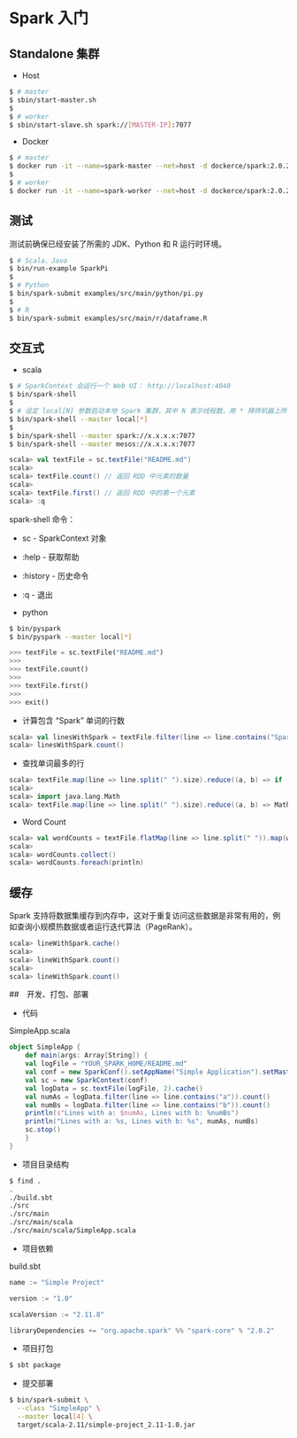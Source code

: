 # Spark 入门


## Standalone 集群

* Host

```bash
$ # master
$ sbin/start-master.sh
$
$ # worker
$ sbin/start-slave.sh spark://[MASTER-IP]:7077
```

* Docker

```bash
$ # master
$ docker run -it --name=spark-master --net=host -d dockerce/spark:2.0.2 master
$
$ # worker
$ docker run -it --name=spark-worker --net=host -d dockerce/spark:2.0.2 worker spark://[MASTER-IP]:7077
```


## 测试

测试前确保已经安装了所需的 JDK、Python 和 R 运行时环境。

```bash
$ # Scala、Java
$ bin/run-example SparkPi
$
$ # Python
$ bin/spark-submit examples/src/main/python/pi.py
$
$ # R
$ bin/spark-submit examples/src/main/r/dataframe.R
```


## 交互式

* scala

```bash
$ # SparkContext 会运行一个 Web UI： http://localhost:4040
$ bin/spark-shell
$
$ # 设定 local[N] 参数启动本地 Spark 集群，其中 N 表示线程数，用 * 拜师机器上所有可用的核数
$ bin/spark-shell --master local[*]
$
$ bin/spark-shell --master spark://x.x.x.x:7077
$ bin/spark-shell --master mesos://x.x.x.x:7077
```

```scala
scala> val textFile = sc.textFile("README.md")
scala> 
scala> textFile.count() // 返回 RDD 中元素的数量
scala> 
scala> textFile.first() // 返回 RDD 中的第一个元素
scala> :q
```

spark-shell 命令：
  * sc - SparkContext 对象
  * :help - 获取帮助
  * :history - 历史命令
  * :q - 退出

* python

```bash
$ bin/pyspark
$ bin/pyspark --master local[*]
```

```python
>>> textFile = sc.textFile("README.md")
>>> 
>>> textFile.count()
>>>
>>> textFile.first()
>>>
>>> exit()
```

* 计算包含 “Spark” 单词的行数

```scala
scala> val linesWithSpark = textFile.filter(line => line.contains("Spark"))
scala> linesWithSpark.count()
```

* 查找单词最多的行

```scala
scala> textFile.map(line => line.split(" ").size).reduce((a, b) => if (a > b) a else b)
scala> 
scala> import java.lang.Math
scala> textFile.map(line => line.split(" ").size).reduce((a, b) => Math.max(a, b))
```

* Word Count

```scala
scala> val wordCounts = textFile.flatMap(line => line.split(" ")).map(word => (word, 1)).reduceByKey((a, b) => a + b)
scala> 
scala> wordCounts.collect()
scala> wordCounts.foreach(println)
```


## 缓存

Spark 支持将数据集缓存到内存中，这对于重复访问这些数据是非常有用的，例如查询小规模热数据或者运行迭代算法（PageRank）。

```scala
scala> lineWithSpark.cache()
scala> 
scala> lineWithSpark.count()
scala>
scala> lineWithSpark.count()
```


##　开发、打包、部署

* 代码

SimpleApp.scala

```scala
object SimpleApp {
	def main(args: Array[String]) {
    val logFile = "YOUR_SPARK_HOME/README.md"
    val conf = new SparkConf().setAppName("Simple Application").setMaster("local[*]")
    val sc = new SparkContext(conf)
    val logData = sc.textFile(logFile, 2).cache()
    val numAs = logData.filter(line => line.contains("a")).count()
    val numBs = logData.filter(line => line.contains("b")).count()
    println(s"Lines with a: $numAs, Lines with b: %numBs")
    println("Lines with a: %s, Lines with b: %s", numAs, numBs)
    sc.stop()
	}
}
```

* 项目目录结构

```bash
$ find .
.
./build.sbt
./src
./src/main
./src/main/scala
./src/main/scala/SimpleApp.scala
```

* 项目依赖

build.sbt

```sbt
name := "Simple Project"

version := "1.0"

scalaVersion := "2.11.8"

libraryDependencies += "org.apache.spark" %% "spark-core" % "2.0.2"
```

* 项目打包

```bash
$ sbt package
```

* 提交部署

```bash
$ bin/spark-submit \
  --class "SimpleApp" \
  --master local[4] \
  target/scala-2.11/simple-project_2.11-1.0.jar
```